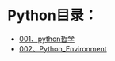 # Python目录：
- [001、python哲学]( DevOps/python/python哲学.md )
- [002、Python_Environment](DevOps/python/002Python_Environment.md)
